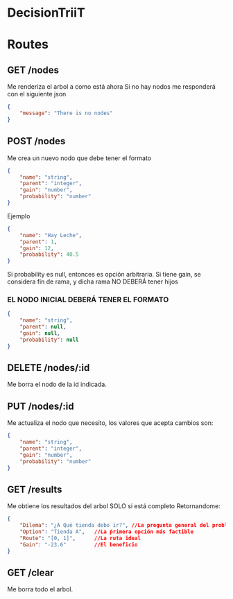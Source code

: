 # DecisionTriiT

# Routes

## GET /nodes

Me renderiza el arbol a como está ahora
Si no hay nodos me responderá con el siguiente json
```json
{
    "message": "There is no nodes"
}
```

## POST /nodes
Me crea un nuevo nodo que debe tener el formato
```json
{
	"name": "string",
	"parent": "integer",
	"gain": "number",
	"probability": "number"
}
```
Ejemplo
```json
{
	"name": "Hay Leche",
	"parent": 1,
	"gain": 12,
	"probability": 40.5
}
```

Si probability es null, entonces es opción arbitraria.
Si tiene gain, se considera fin de rama, y dicha rama NO DEBERÁ tener hijos

### EL NODO INICIAL DEBERÁ TENER EL FORMATO
```json
{
	"name": "string",
	"parent": null,
	"gain": null,
	"probability": null
}
```

## DELETE /nodes/:id
Me borra el nodo de la id indicada.

## PUT /nodes/:id
Me actualiza el nodo que necesito, los valores que acepta cambios son:
```json
{
	"name": "string",
	"parent": "integer",
	"gain": "number",
	"probability": "number"
}
```


## GET /results
Me obtiene los resultados del arbol SOLO si está completo
Retornandome:
```json
{
    "Dilema": "¿A Qué tienda debo ir?", //La pregunta general del problema
    "Option": "Tienda A", 	//La ṕrimera opción más factible
    "Route": "[0, 1]",		//La ruta ideal
    "Gain": "-23.6"			//El beneficio
}
```

## GET /clear
Me borra todo el arbol.